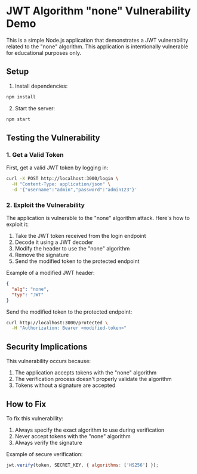 # JWT Algorithm "none" Vulnerability Demo

This is a simple Node.js application that demonstrates a JWT vulnerability related to the "none" algorithm. This application is intentionally vulnerable for educational purposes only.

## Setup

1. Install dependencies:
```bash
npm install
```

2. Start the server:
```bash
npm start
```

## Testing the Vulnerability

### 1. Get a Valid Token
First, get a valid JWT token by logging in:
```bash
curl -X POST http://localhost:3000/login \
  -H "Content-Type: application/json" \
  -d '{"username":"admin","password":"admin123"}'
```

### 2. Exploit the Vulnerability
The application is vulnerable to the "none" algorithm attack. Here's how to exploit it:

1. Take the JWT token received from the login endpoint
2. Decode it using a JWT decoder
3. Modify the header to use the "none" algorithm
4. Remove the signature
5. Send the modified token to the protected endpoint

Example of a modified JWT header:
```json
{
  "alg": "none",
  "typ": "JWT"
}
```

Send the modified token to the protected endpoint:
```bash
curl http://localhost:3000/protected \
  -H "Authorization: Bearer <modified-token>"
```

## Security Implications

This vulnerability occurs because:
1. The application accepts tokens with the "none" algorithm
2. The verification process doesn't properly validate the algorithm
3. Tokens without a signature are accepted

## How to Fix

To fix this vulnerability:
1. Always specify the exact algorithm to use during verification
2. Never accept tokens with the "none" algorithm
3. Always verify the signature

Example of secure verification:
```javascript
jwt.verify(token, SECRET_KEY, { algorithms: ['HS256'] });
``` 